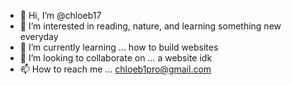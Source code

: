 - 👋 Hi, I’m @chloeb17
- 👀 I’m interested in reading, nature, and learning something new everyday
- 🌱 I’m currently learning ... how to build websites
- 💞️ I’m looking to collaborate on ... a website idk
- 📫 How to reach me ... chloeb1pro@gmail.com

<!---
chloeb17/chloeb17 is a ✨ special ✨ repository because its `README.md` (this file) appears on your GitHub profile.
You can click the Preview link to take a look at your changes.
--->
